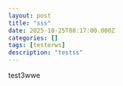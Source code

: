 ```yaml
---
layout: post
title: "sss"
date: 2025-10-25T08:17:00.000Z
categories: []
tags: [testerws]
description: "testss"
---
```



test3wwe